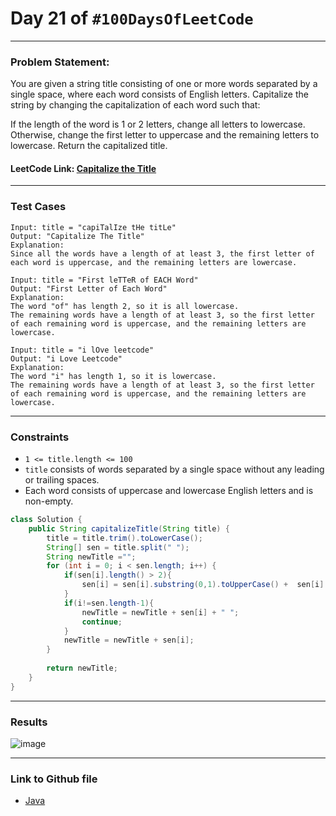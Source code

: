 # Day 21 of `#100DaysOfLeetCode`

___
### Problem Statement:  
You are given a string title consisting of one or more words separated by a single space, where each word consists of English letters. Capitalize the string by changing the capitalization of each word such that:

If the length of the word is 1 or 2 letters, change all letters to lowercase.
Otherwise, change the first letter to uppercase and the remaining letters to lowercase.
Return the capitalized title.

#### LeetCode Link: [Capitalize the Title](https://leetcode.com/problems/capitalize-the-title/description/)
___


### Test Cases
```
Input: title = "capiTalIze tHe titLe"
Output: "Capitalize The Title"
Explanation:
Since all the words have a length of at least 3, the first letter of each word is uppercase, and the remaining letters are lowercase.
```
```
Input: title = "First leTTeR of EACH Word"
Output: "First Letter of Each Word"
Explanation:
The word "of" has length 2, so it is all lowercase.
The remaining words have a length of at least 3, so the first letter of each remaining word is uppercase, and the remaining letters are lowercase.
```
```
Input: title = "i lOve leetcode"
Output: "i Love Leetcode"
Explanation:
The word "i" has length 1, so it is lowercase.
The remaining words have a length of at least 3, so the first letter of each remaining word is uppercase, and the remaining letters are lowercase.
```
___

### Constraints 
* `1 <= title.length <= 100`
* `title` consists of words separated by a single space without any leading or trailing spaces.
* Each word consists of uppercase and lowercase English letters and is non-empty.

```java
class Solution {
    public String capitalizeTitle(String title) {
        title = title.trim().toLowerCase();
        String[] sen = title.split(" ");
        String newTitle ="";
        for (int i = 0; i < sen.length; i++) {
            if(sen[i].length() > 2){
                sen[i] = sen[i].substring(0,1).toUpperCase() +  sen[i].substring(1);
            }
            if(i!=sen.length-1){
                newTitle = newTitle + sen[i] + " ";
                continue;
            }
            newTitle = newTitle + sen[i];
        }
        
        return newTitle;
    }
}
```
___
### Results
![image](https://user-images.githubusercontent.com/31382363/204109997-130cd697-646c-4d45-8bb6-6738a06afec1.png)

___

### Link to Github file  
* [Java](https://github.com/studentdevelops/100DaysOfLeetCode/blob/5827907fe5403ae7a42078563484696df3d83fd9/Day21_Capitalize_the_String/code.java)
